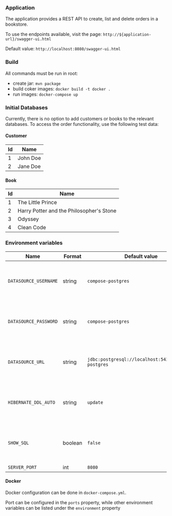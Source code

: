 ### Application

The application provides a REST API to create, list and delete orders in a bookstore.

To use the endpoints available, visit the page:
`http://${application-url}/swagger-ui.html`

Default value:
`http://localhost:8080/swagger-ui.html`


### Build

All commands must be run in root:

- create jar: `mvn package`
- build coker images: `docker build -t docker .`
- run images: `docker-compose up`

### Initial Databases

Currently, there is no option to add customers or books to the relevant databases. To access the order functionality,
use the following test data:

#### Customer

| Id                                        | Name
|-------------------------------------------|----------|
| 1                                         | John Doe |
| 2                                         | Jane Doe |

#### Book

| Id                                        | Name
|-------------------------------------------|----------|
| 1                                         | The Little Prince |
| 2                                         | Harry Potter and the Philosopher's Stone |
| 3                                         | Odyssey |
| 4                                         | Clean Code |

### Environment variables

| Name                                      | Format   | Default value                                      | Comment                                                    |
|-------------------------------------------|----------|----------------------------------------------------|------------------------------------------------------------|
| `DATASOURCE_USERNAME`                     | string   |`compose-postgres`                                  | Must match the docker-compose.yml db environment variables |
| `DATASOURCE_PASSWORD`                     | string   |`compose-postgres`                                  | Must match the docker-compose.yml db environment variables |
| `DATASOURCE_URL`                          | string   |`jdbc:postgresql://localhost:5432/compose-postgres` | Must match the docker-compose.yml db environment variables |
| `HIBERNATE_DDL_AUTO`                      | string   | `update`                                           | Options: validate, update, create, create-drop, none       |
| `SHOW_SQL`                                | boolean  | `false`                                            | Show sql queries on console. Only use it for development   |
| `SERVER_PORT`                             | int      | `8080`                                             |  |

#### Docker

Docker configuration can be done in `docker-compose.yml`.

Port can be configured in the `ports` property, while other environment variables can be listed under the `environment` property
